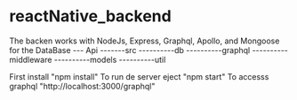 # reactNative_backend
The backen works with NodeJs, Express, Graphql, Apollo, and Mongoose for the DataBase
--- Api
-------src
----------db
----------graphql
----------middleware
----------models
----------util

First install "npm install"
To run de server eject "npm start" 
To accesss graphql "http://localhost:3000/graphql"
